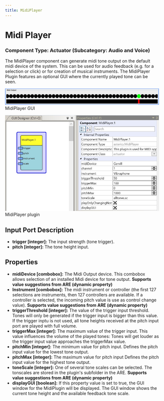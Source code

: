 ```yaml
---
title: MidiPlayer
---
```


# Midi Player

### Component Type: Actuator (Subcategory: Audio and Voice)

The MidiPlayer component can generate midi tone output on the default midi device of the system.
This can be used for audio feedback (e.g. for a selection or click) or for creation of musical instruments.
The MidiPlayer Plugin features an optional GUI where the currently played tone can be seen.

![Screenshot: MidiPlayer GUI](./img/MidiPanel.jpg "Screenshot: MidiPlayer GUI")  
MidiPlayer GUI

![Screenshot: MidiPlayer plugin](./img/MidiPlayer.jpg "Screenshot: MidiPlayer plugin")  
MidiPlayer plugin

## Input Port Description

- **trigger \[integer\]:** The input strength (tone trigger).
- **pitch \[integer\]:** The tone height input.

## Properties

- **midiDevice \[combobox\]:** The Midi Output device.
  This combobox allows selection of an installed Midi device for tone output.
  **Supports value suggestions from ARE (dynamic property)**
- **Instrument \[combobox\]:** The midi instrument or controller (the first 127 selections are instruments, then 127 controllers are available.
  If a controller is selected, the incoming pitch value is use as control change value).
  **Supports value suggestions from ARE (dynamic property)**
- **triggerThreshold \[integer\]:** The value of the trigger input threshold.
  Tones will only be generated if the trigger input is bigger than this value.
  If the trigger inptu is not used, all tone heights received at the pitch input port are played with full volume.
- **triggerMax \[integer\]:** The maximum value of the trigger input.
  This value influences the volume of the played tones: Tones will get louder as the trigger input value approaches the triggerMax value.
- **pitchMin \[integer\]:** The minimum value for pitch input.
  Defines the pitch input value for the lowest tone output.
- **pitchMax \[integer\]:** The maximum value for pitch input Defines the pitch input value for the highest tone output.
- **toneScale \[integer\]:** One of several tone scales can be selected.
  The tonscales are stored in the plugin's subfolder in the ARE.
  **Supports value suggestions from ARE (dynamic property)**
- **displayGUI \[boolean\]:** If this property value is set to true, the GUI window for the MidiPlugin will be displayed.
  The GUI window shows the current tone height and the available feedback tone scale.
